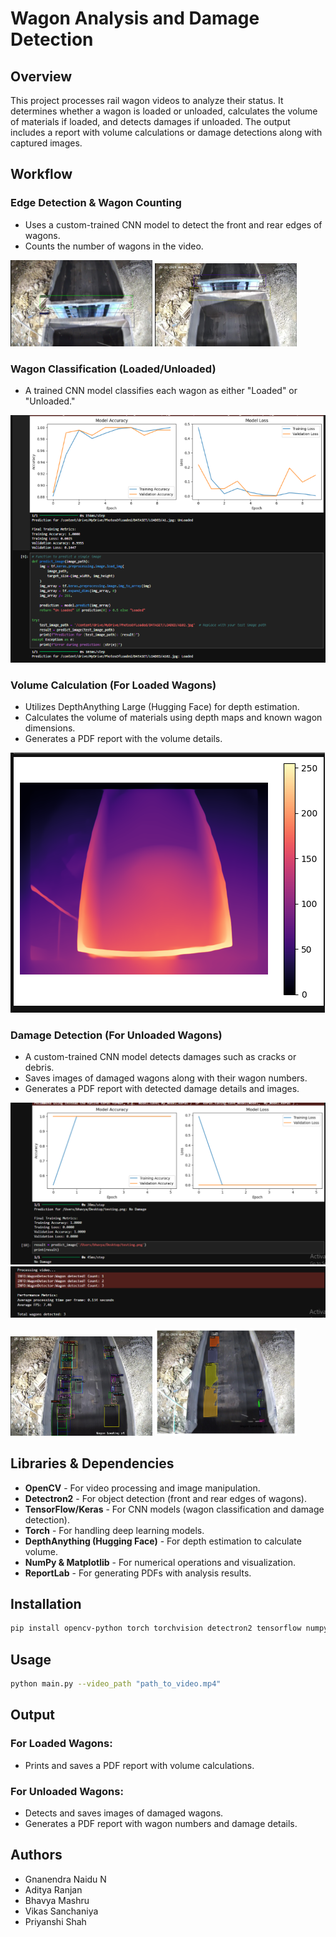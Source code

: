 # Wagon Analysis and Damage Detection

## Overview
This project processes rail wagon videos to analyze their status. It determines whether a wagon is loaded or unloaded, calculates the volume of materials if loaded, and detects damages if unloaded. The output includes a report with volume calculations or damage detections along with captured images.

## Workflow

### Edge Detection & Wagon Counting
- Uses a custom-trained CNN model to detect the front and rear edges of wagons.
- Counts the number of wagons in the video.

<p float="left">
  <img src="images/1.webp" width="45%" />
  <img src="images/2.webp" width="45%" />
</p>

### Wagon Classification (Loaded/Unloaded)
- A trained CNN model classifies each wagon as either "Loaded" or "Unloaded."

![](images/7.webp)

### Volume Calculation (For Loaded Wagons)
- Utilizes DepthAnything Large (Hugging Face) for depth estimation.
- Calculates the volume of materials using depth maps and known wagon dimensions.
- Generates a PDF report with the volume details.

![](images/6.webp)

### Damage Detection (For Unloaded Wagons)
- A custom-trained CNN model detects damages such as cracks or debris.
- Saves images of damaged wagons along with their wagon numbers.
- Generates a PDF report with detected damage details and images.

![](images/3.webp)
![](images/4.webp)

<p float="left">
  <img src="images/5.webp" width="45%" />
  <img src="images/8.webp" width="45%" />
</p>

## Libraries & Dependencies
- **OpenCV** - For video processing and image manipulation.
- **Detectron2** - For object detection (front and rear edges of wagons).
- **TensorFlow/Keras** - For CNN models (wagon classification and damage detection).
- **Torch** - For handling deep learning models.
- **DepthAnything (Hugging Face)** - For depth estimation to calculate volume.
- **NumPy & Matplotlib** - For numerical operations and visualization.
- **ReportLab** - For generating PDFs with analysis results.

## Installation
```sh
pip install opencv-python torch torchvision detectron2 tensorflow numpy matplotlib reportlab
```

## Usage
```sh
python main.py --video_path "path_to_video.mp4"
```

## Output
### For Loaded Wagons:
- Prints and saves a PDF report with volume calculations.

### For Unloaded Wagons:
- Detects and saves images of damaged wagons.
- Generates a PDF report with wagon numbers and damage details.

## Authors
- Gnanendra Naidu N
- Aditya Ranjan
- Bhavya Mashru
- Vikas Sanchaniya
- Priyanshi Shah
